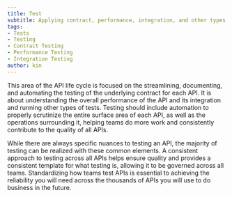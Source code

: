 ```yaml
---
title: Test
subtitle: Applying contract, performance, integration, and other types of tests across APIs.
tags:
- Tests
- Testing
- Contract Testing
- Performance Testing
- Integration Testing
author: kin
---
```


This area of the API life cycle is focused on the streamlining, documenting, and automating the testing of the underlying contract for each API. It is about understanding the overall performance of the API and its integration and running other types of tests. Testing should include automation to properly scrutinize the entire surface area of each API, as well as the operations surrounding it, helping teams do more work and consistently contribute to the quality of all APIs.

While there are always specific nuances to testing an API, the majority of testing can be realized with these common elements. A consistent approach to testing across all APIs helps ensure quality and provides a consistent template for what testing is, allowing it to be governed across all teams. Standardizing how teams test APIs is essential to achieving the reliability you will need across the thousands of APIs you will use to do business in the future.



